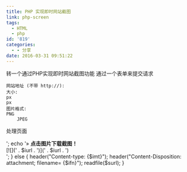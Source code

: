 ```yaml
---
title: PHP 实现即时网站截图
link: php-screen
tags:
  - HTML
  - php
id: '819'
categories:
  - - 分享
date: 2016-03-31 09:51:22
---
```


转一个通过PHP实现即时网站截图功能 通过一个表单来提交请求

    网站地址 (不带 http://):
    大小:
    px
    px
    图片格式:
    PNG
        JPEG 

处理页面

';
    echo '» **点击图片下载截图！**  
[![](' . $iurl . ')](' . $iurl . ')  
';
} else {
    header("Content-type: {$imt}");
    header("Content-Disposition: attachment; filename= {$ifn}");
    readfile($surl);
}